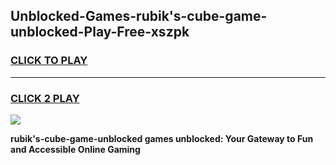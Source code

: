 
## Unblocked-Games-rubik's-cube-game-unblocked-Play-Free-xszpk
<h3>
<a href="https://premium76.site?title=rubik's-cube-game-unblocked&ref=17A">CLICK TO PLAY</a></h3>
<hr>

<h3>
<a href="https://premium76.site?title=rubik's-cube-game-unblocked&ref=17A">CLICK 2 PLAY</a>
  
</h3>

<a href="https://premium76.site?title=rubik's-cube-game-unblocked&ref=17A"><img src="https://clearcache.store/games.png"></a>


**rubik's-cube-game-unblocked games unblocked: Your Gateway to Fun and Accessible Online Gaming**
